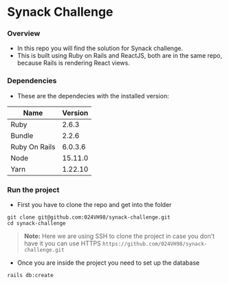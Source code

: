 # Synack Challenge

### Overview

- In this repo you will find the solution for Synack challenge.
- This is built using Ruby on Rails and ReactJS, both are in the same repo, because Rails is rendering React views.

### Dependencies
- These are the dependecies with the installed version:

| Name          | Version |
| ------------- | ------- |
| Ruby          | 2.6.3   |
| Bundle        | 2.2.6   |
| Ruby On Rails | 6.0.3.6 |
| Node          | 15.11.0 |
| Yarn          | 1.22.10 |

### Run the project

- First you have to clone the repo and get into the folder

```
git clone git@github.com:024VH98/synack-challenge.git
cd synack-challenge
```

> **Note:** Here we are using SSH to clone the project in case you don't have it you can use HTTPS `https://github.com/024VH98/synack-challenge.git`

- Once you are inside the project you need to set up the database

```
rails db:create
```
